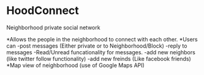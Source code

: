 # HoodConnect
Neighborhood private social network

*Allows the people in the neighborhood to connect with each other.
*Users can 
  -post messages (Either private or to Neighborhood/Block)
  -reply to messages 
  -Read/Unread funcationality for messages.
  -add new neighbors (like twitter follow functionality)
  -add new freinds (Like facebook friends)
*Map view of neighborhood (use of Google Maps API)

